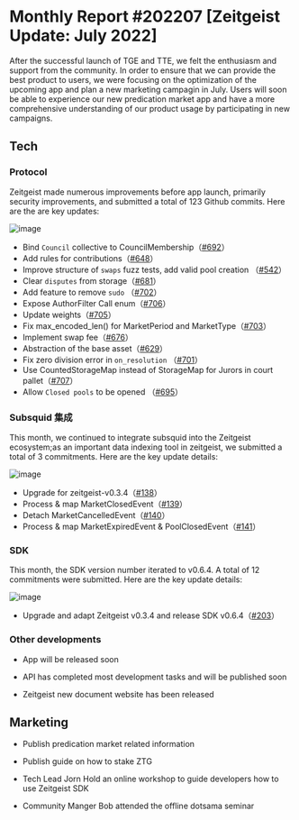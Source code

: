 # Monthly Report #202207 [Zeitgeist Update: July 2022]

After the successful launch of TGE and TTE, we felt the enthusiasm and support from the community. In order to ensure that we can provide the best product to users, we were focusing on the optimization of the upcoming app and plan a new marketing campagin in July. Users will soon be able to experience our new predication market app and have a more comprehensive understanding of our product  usage by participating in new campaigns.
## Tech

### Protocol

Zeitgeist made numerous improvements before app launch, primarily security improvements, and submitted a total of 123 Github commits. Here are the are key updates:

![image](https://user-images.githubusercontent.com/56183401/182746709-6374e916-20b6-45c8-a6b6-de4dbf825c85.png)


- Bind `Council` collective to CouncilMembership（[#692](https://github.com/zeitgeistpm/zeitgeist/commit/396af2afc4fac9860da4d5caca221bd9f3931c70)）
- Add rules for contributions（[#648](https://github.com/zeitgeistpm/zeitgeist/commit/a3495993824978eaca50deaa1feab7caec466c47)）
- Improve structure of `swaps` fuzz tests, add valid pool creation （[#542](https://github.com/zeitgeistpm/zeitgeist/commit/464180f103acb7898e82d45ba7f39087ec595c07)）
- Clear `disputes` from storage（[#681](https://github.com/zeitgeistpm/zeitgeist/commit/815d92af2c8d542147cb8bbe58433e820b2be85d)）
- Add feature to remove `sudo`  （[#702](https://github.com/zeitgeistpm/zeitgeist/commit/723171517d5c7ea94b9bb22ea9289c2dd8d7fc5f)）
- Expose AuthorFilter Call enum（[#706](https://github.com/zeitgeistpm/zeitgeist/commit/899ed47700030ce67ba404d83ea22fb981e67b0b)）
- Update weights（[#705](https://github.com/zeitgeistpm/zeitgeist/commit/893344f10798a51294f1bfcb6d4db251000df750)）
- Fix max_encoded_len() for MarketPeriod and MarketType（[#703](https://github.com/zeitgeistpm/zeitgeist/commit/a98281e5149ef0880477f30dafd5a2b3ca54b8cc)）
- Implement swap fee（[#676](https://github.com/zeitgeistpm/zeitgeist/commit/852ebea1ac6a3d5d3ec6212e01fa2b588a27a65c)）
- Abstraction of the base asset（[#629](https://github.com/zeitgeistpm/zeitgeist/commit/61e1bebe1415929bbdd0bfabb17ba7581e2bdf04)）
- Fix zero division error in `on_resolution` （[#701](https://github.com/zeitgeistpm/zeitgeist/commit/87264f8130b746880dfdbc6f30bad97e662c4f95)）
- Use CountedStorageMap instead of StorageMap for Jurors in court pallet（[#707](https://github.com/zeitgeistpm/zeitgeist/commit/789d565bde29cb58836dda658def7490b1163924)）
- Allow `Closed pools` to be opened （[#695](https://github.com/zeitgeistpm/zeitgeist/commit/ba6efa8a2d20884bd2abb3077a341d633ee14f0d)）

### Subsquid 集成

This month, we continued to integrate subsquid into the Zeitgeist ecosystem;as an important data indexing tool in zeitgeist, we submitted a total of 3 commitments. Here are the key update details:

![image](https://user-images.githubusercontent.com/56183401/182747542-432b4120-1836-42b0-9658-2039524083c5.png)

- Upgrade for zeitgeist-v0.3.4（[#138](https://github.com/zeitgeistpm/zeitgeist-subsquid/commit/267514a2ea603f72acf7e0c5f85fc81ffdc61da6)）
- Process & map MarketClosedEvent（[#139](https://github.com/zeitgeistpm/zeitgeist-subsquid/commit/5c783c03596f3e893152a3be4fcb6c3a4edd8e79)）
- Detach MarketCancelledEvent（[#140](https://github.com/zeitgeistpm/zeitgeist-subsquid/commit/24c5d238abbc76bdb2b84de9e9ea96bb77197773)）
- Process & map MarketExpiredEvent & PoolClosedEvent（[#141](https://github.com/zeitgeistpm/zeitgeist-subsquid/commit/831c4a59d51a06186a3f46b425443f1ad4dcd430)）

### SDK

This month, the SDK version number iterated to v0.6.4. A total of 12 commitments were submitted. Here are the key update details:

![image](https://user-images.githubusercontent.com/56183401/182748105-6098cf48-4d1e-45fb-88ac-591860beed4e.png)

- Upgrade and adapt Zeitgeist v0.3.4 and release SDK v0.6.4（[#203](https://github.com/zeitgeistpm/tools/commit/8488e9aaee0782c88143e6bb6b18298297a0c6c6)）

### Other developments

- App will be released soon

- API has completed most development tasks and will be published soon

- Zeitgeist new document website has been released

## Marketing

- Publish predication market related information

- Publish guide on how to stake ZTG

- Tech Lead Jorn Hold an online workshop to guide developers how to use Zeitgeist SDK

- Community Manger Bob attended the offline dotsama seminar
